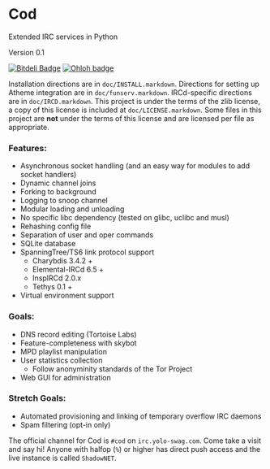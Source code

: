 Cod
===

Extended IRC services in Python

Version 0.1

[![Bitdeli Badge](https://d2weczhvl823v0.buttfront.net/lyska/cod/trend.png)](https://bitdeli.com/free "Bitdeli Badge") [![Ohloh badge](https://www.ohloh.net/p/cod-services/widgets/project_thin_badge.gif)](https://www.ohloh.net/p/cod-services "Ohloh Badge")

Installation directions are in `doc/INSTALL.markdown`. Directions for setting
up Atheme integration are in `doc/funserv.markdown`. IRCd-specific directions 
are in `doc/IRCD.markdown`. This project is under the terms of the zlib 
license, a copy of this license is included at `doc/LICENSE.markdown`. Some 
files in this project are **not** under the terms of this license and are 
licensed per file as appropriate.

### Features:
 - Asynchronous socket handling
   (and an easy way for modules to add socket handlers)
 - Dynamic channel joins
 - Forking to background
 - Logging to snoop channel
 - Modular loading and unloading
 - No specific libc dependency (tested on glibc, uclibc and musl)
 - Rehashing config file
 - Separation of user and oper commands
 - SQLite database
 - SpanningTree/TS6 link protocol support
   - Charybdis 3.4.2 +
   - Elemental-IRCd 6.5 +
   - InspIRCd 2.0.x
   - Tethys 0.1 +
 - Virtual environment support

### Goals:
 - DNS record editing (Tortoise Labs)
 - Feature-completeness with skybot
 - MPD playlist manipulation
 - User statistics collection
   - Follow anonyminity standards of the Tor Project
 - Web GUI for administration

### Stretch Goals:
 - Automated provisioning and linking of temporary overflow IRC daemons
 - Spam filtering (opt-in only)

The official channel for Cod is `#cod` on `irc.yolo-swag.com`. Come take
a visit and say hi! Anyone with halfop (`%`) or higher has direct push access 
and the live instance is called `ShadowNET`.


